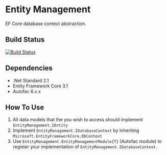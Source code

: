 # Entity Management
EF Core database context abstraction.

## Build Status
[![Build Status](https://saji.visualstudio.com/Open%20Source/_apis/build/status/EntityManagement?branchName=master)](https://saji.visualstudio.com/Open%20Source/_build/latest?definitionId=40&branchName=master)

## Dependencies
- .Net Standard 2.1
- Entity Framework Core 3.1
- Autofac 6.x.x

## How To Use
1. All data models that the you wish to access should implement `EntityManagement.IEntity`
2. Implement `EntityManagement.IDatabaseContext` by inheriting `Microsoft.EntityFrameworkCore.DbContext`
3. Use `EntityManagement.EntityManagementModule{T}` (Autofac module) to register your implementation of `EntityManagement.IDatabaseContext`.

